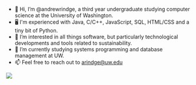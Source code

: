 - 👋 Hi, I’m @andrewrindge, a third year undergraduate studying computer science at the University of Washington.
- 🖥 I'm experienced with Java, C/C++, JavaScript, SQL, HTML/CSS and a tiny bit of Python. 
- 👀 I’m interested in all things software, but particularly technological developments and tools related to sustainability.
- 🌱 I’m currently studying systems programming and database management at UW.
- 📫 Feel free to reach out to arindge@uw.edu

<a href="https://github.com/andrewrindge/github-readme-stats">
  <img align="center" src="https://github-readme-stats.vercel.app/api/top-langs/?username=andrewrindge&layout=compact" />
</a>
<!---
andrewrindge/andrewrindge is a ✨ special ✨ repository because its `README.md` (this file) appears on your GitHub profile.
You can click the Preview link to take a look at your changes.
--->
